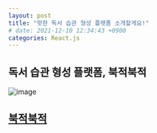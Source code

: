 ```yaml
---
layout: post
title: "핫한 독서 습관 형성 플랫폼 소개할게요!"
# date: 2021-12-10 12:34:43 +0900
categories: React.js
---
```


## 독서 습관 형성 플랫폼, 북적북적

![image](https://user-images.githubusercontent.com/28949166/154557146-83cdb39d-efa5-44ff-b3a9-a43f881dba92.png)

## [북적북적](https://i6a305.p.ssafy.io/)
